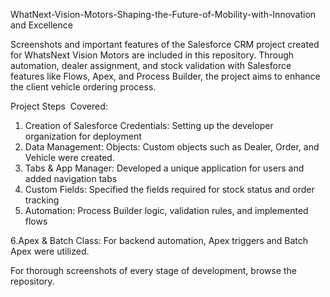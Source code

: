 WhatNext-Vision-Motors-Shaping-the-Future-of-Mobility-with-Innovation and Excellence

Screenshots and important features of the Salesforce CRM project created for WhatsNext Vision Motors are included in this repository. Through automation, dealer assignment, and stock validation with Salesforce features like Flows, Apex, and Process Builder, the project aims to enhance the client vehicle ordering process.

Project Steps  Covered:
1. Creation of Salesforce Credentials: Setting up the developer organization for deployment
2. Data Management: Objects: Custom objects such as Dealer, Order, and Vehicle were created.
3. Tabs & App Manager: Developed a unique application for users and added navigation tabs
4. Custom Fields: Specified the fields required for stock status and order tracking
5. Automation: Process Builder logic, validation rules, and implemented flows

6.Apex & Batch Class: For backend automation, Apex triggers and Batch Apex were utilized.
 
 For thorough screenshots of every stage of development, browse the repository.
